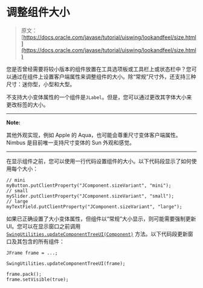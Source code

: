 # 调整组件大小

> 原文： [https://docs.oracle.com/javase/tutorial/uiswing/lookandfeel/size.html](https://docs.oracle.com/javase/tutorial/uiswing/lookandfeel/size.html)

您是否曾经需要将较小版本的组件放置在工具选项板或工具栏上或状态栏中？您可以通过在组件上设置客户端属性来调整组件的大小。除“常规”尺寸外，还支持三种尺寸：迷你型，小型和大型。

不支持大小变体属性的一个组件是`JLabel`。但是，您可以通过更改其字体大小来更改标签的大小。

* * *

**Note:** 

其他外观实现，例如 Apple 的 Aqua，也可能会尊重尺寸变体客户端属性。 Nimbus 是目前唯一支持尺寸变体的 Sun 外观和感觉。

* * *

在显示组件之前，您可以使用一行代码设置组件的大小。以下代码段显示了如何使用每个大小：

```
// mini
myButton.putClientProperty("JComponent.sizeVariant", "mini");
// small
mySlider.putClientProperty("JComponent.sizeVariant", "small");
// large
myTextField.putClientProperty("JComponent.sizeVariant", "large");

```

如果已正确设置了大小变体属性，但组件以“常规”大小显示，则可能需要强制更新 UI。您可以在显示窗口之前调用 [`SwingUtilities.updateComponentTreeUI(Component)`](https://docs.oracle.com/javase/8/docs/api/javax/swing/SwingUtilities.html#updateComponentTreeUI-java.awt.Component-) 方法。以下代码段更新窗口及其包含的所有组件：

```
JFrame frame = ...;

SwingUtilities.updateComponentTreeUI(frame);

frame.pack();
frame.setVisible(true);

```